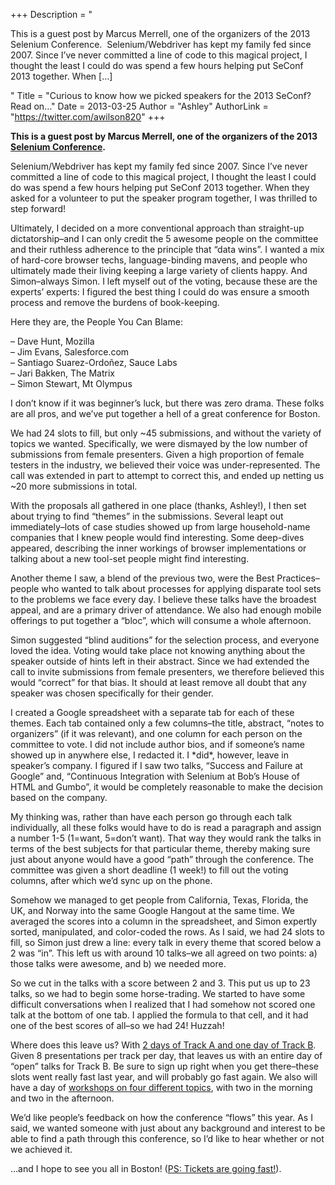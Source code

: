 +++
Description = "<p>This is a guest post by Marcus Merrell, one of the organizers of the 2013 Selenium Conference.  Selenium/Webdriver has kept my family fed since 2007. Since I’ve never committed a line of code to this magical project, I thought the least I could do was spend a few hours helping put SeConf 2013 together. When […]</p>"
Title = "Curious to know how we picked speakers for the 2013 SeConf? Read on…"
Date = 2013-03-25
Author = "Ashley"
AuthorLink = "https://twitter.com/awilson820"
+++

<p><strong>This is a guest post by Marcus Merrell, one of the organizers of the 2013 <a href="http://seleniumconf.org">Selenium Conference</a>. </strong></p>
<p>Selenium/Webdriver has kept my family fed since 2007. Since I&#8217;ve never committed a line of code to this magical project, I thought the least I could do was spend a few hours helping put SeConf 2013 together. When they asked for a volunteer to put the speaker program together, I was thrilled to step forward!</p>
<p>Ultimately, I decided on a more conventional approach than straight-up dictatorship&#8211;and I can only credit the 5 awesome people on the committee and their ruthless adherence to the principle that &#8220;data wins&#8221;. I wanted a mix of hard-core browser techs, language-binding mavens, and people who ultimately made their living keeping a large variety of clients happy. And Simon&#8211;always Simon. I left myself out of the voting, because these are the experts&#8217; experts: I figured the best thing I could do was ensure a smooth process and remove the burdens of book-keeping.</p>
<div>
<p>Here they are, the People You Can Blame:</p>
<p>&#8211; Dave Hunt, Mozilla<br />
&#8211; Jim Evans, Salesforce.com<br />
&#8211; Santiago Suarez-Ordoñez, Sauce Labs<br />
&#8211; Jari Bakken, The Matrix<br />
&#8211; Simon Stewart, Mt Olympus</p>
<p>I don&#8217;t know if it was beginner&#8217;s luck, but there was zero drama. These folks are all pros, and we&#8217;ve put together a hell of a great conference for Boston.</p>
<p>We had 24 slots to fill, but only ~45 submissions, and without the variety of topics we wanted. Specifically, we were dismayed by the low number of submissions from female presenters. Given a high proportion of female testers in the industry, we believed their voice was under-represented. The call was extended in part to attempt to correct this, and ended up netting us ~20 more submissions in total.</p>
<p>With the proposals all gathered in one place (thanks, Ashley!), I then set about trying to find &#8220;themes&#8221; in the submissions. Several leapt out immediately&#8211;lots of case studies showed up from large household-name companies that I knew people would find interesting. Some deep-dives appeared, describing the inner workings of browser implementations or talking about a new tool-set people might find interesting.</p>
<p>Another theme I saw, a blend of the previous two, were the Best Practices&#8211;people who wanted to talk about processes for applying disparate tool sets to the problems we face every day. I believe these talks have the broadest appeal, and are a primary driver of attendance. We also had enough mobile offerings to put together a &#8220;bloc&#8221;, which will consume a whole afternoon.</p>
<p>Simon suggested &#8220;blind auditions&#8221; for the selection process, and everyone loved the idea. Voting would take place not knowing anything about the speaker outside of hints left in their abstract. Since we had extended the call to invite submissions from female presenters, we therefore believed this would &#8220;correct&#8221; for that bias. It should at least remove all doubt that any speaker was chosen specifically for their gender.</p>
<div>
<p>I created a Google spreadsheet with a separate tab for each of these themes. Each tab contained only a few columns&#8211;the title, abstract, &#8220;notes to organizers&#8221; (if it was relevant), and one column for each person on the committee to vote. I did not include author bios, and if someone&#8217;s name showed up in anywhere else, I redacted it. I *did*, however, leave in speaker&#8217;s company. I figured if I saw two talks, &#8220;Success and Failure at Google&#8221; and, &#8220;Continuous Integration with Selenium at Bob&#8217;s House of HTML and Gumbo&#8221;, it would be completely reasonable to make the decision based on the company.</p>
</div>
<p>My thinking was, rather than have each person go through each talk individually, all these folks would have to do is read a paragraph and assign a number 1-5 (1=want, 5=don&#8217;t want). That way they would rank the talks in terms of the best subjects for that particular theme, thereby making sure just about anyone would have a good &#8220;path&#8221; through the conference. The committee was given a short deadline (1 week!) to fill out the voting columns, after which we&#8217;d sync up on the phone.</p>
<p>Somehow we managed to get people from California, Texas, Florida, the UK, and Norway into the same Google Hangout at the same time. We averaged the scores into a column in the spreadsheet, and Simon expertly sorted, manipulated, and color-coded the rows. As I said, we had 24 slots to fill, so Simon just drew a line: every talk in every theme that scored below a 2 was &#8220;in&#8221;. This left us with around 10 talks&#8211;we all agreed on two points: a) those talks were awesome, and b) we needed more.</p>
<div>
<div id=":1aj"><img alt="" src="https://mail.google.com/mail/u/0/images/cleardot.gif" />So we cut in the talks with a score between 2 and 3. This put us up to 23 talks, so we had to begin some horse-trading. We started to have some difficult conversations when I realized that I had somehow not scored one talk at the bottom of one tab. I applied the formula to that cell, and it had one of the best scores of all&#8211;so we had 24! Huzzah!</div>
</div>
<div>
<p>Where does this leave us? With <a href="http://www.seleniumconf.org/speakers/">2 days of Track A and one day of Track B</a>. Given 8 presentations per track per day, that leaves us with an entire day of &#8220;open&#8221; talks for Track B. Be sure to sign up right when you get there&#8211;these slots went really fast last year, and will probably go fast again. We also will have a day of <a href="http://www.seleniumconf.org/workshops/">workshops on four different topics</a>, with two in the morning and two in the afternoon.</p>
<p>We&#8217;d like people&#8217;s feedback on how the conference &#8220;flows&#8221; this year. As I said, we wanted someone with just about any background and interest to be able to find a path through this conference, so I&#8217;d like to hear whether or not we achieved it.</p>
<p>&#8230;and I hope to see you all in Boston! (<a href="http://www.seleniumconf.org/tickets/">PS: Tickets are going fast!</a>).</p>
</div>
</div>

